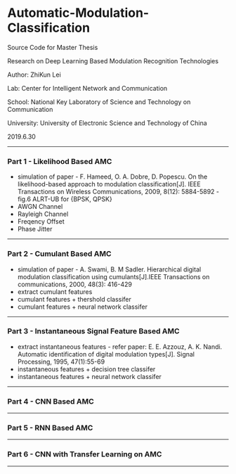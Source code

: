 # Automatic-Modulation-Classification
Source Code for Master Thesis

Research on Deep Learning Based Modulation Recognition Technologies

Author: ZhiKun Lei

Lab: Center for Intelligent Network and Communication

School: National Key Laboratory of Science and Technology on Communication

University: University of Electronic Science and Technology of China

2019.6.30

---

### Part 1 - Likelihood Based AMC
- simulation of paper - F. Hameed, O. A. Dobre, D. Popescu. On the likelihood-based approach to modulation classification[J]. IEEE Transactions on Wireless Communications, 2009, 8(12): 5884-5892 - fig.6 ALRT-UB for {BPSK, QPSK}
- AWGN Channel
- Rayleigh Channel
- Freqency Offset
- Phase Jitter

---

### Part 2 - Cumulant Based AMC
- simulation of paper - A. Swami, B. M Sadler. Hierarchical digital modulation classification using cumulants[J].IEEE Transactions on communications, 2000, 48(3): 416-429
- extract cumulant features
- cumulant features + thershold classifer
- cumulant features + neural network classifer

---

### Part 3 - Instantaneous Signal Feature Based AMC
- extract instantaneous features - refer paper: E. E. Azzouz, A. K. Nandi. Automatic identification of digital modulation types[J]. Signal Processing, 1995, 47(1):55-69
- instantaneous features + decision tree classifer
- instantaneous features + neural network classifer

---

### Part 4 - CNN Based AMC


---

### Part 5 - RNN Based AMC


---

### Part 6 - CNN with Transfer Learning on AMC

---
